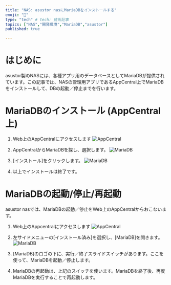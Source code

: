 ```yaml
---
title: "NAS: asustor nasにMariaDBをインストールする"
emoji: "🍆"
type: "tech" # tech: 技術記事
topics: ["NAS","開発環境","MariaDB","asustor"]
published: true

---
```


# はじめに

asustor製のNASには、各種アプリ用のデータベースとしてMariaDBが提供されています。この記事では、NASの管理用アプリであるAppCentral上でMariaDBをインストールして、DBの起動／停止までを行います。 

# MariaDBのインストール (AppCentral上)

1. Web上のAppCentralにアクセスします
   ![AppCentral](https://storage.googleapis.com/zenn-user-upload/v4c4y3aq0yd0jhb1g9397h3keijz)
   
   


2. AppCentralからMariaDBを探し、選択します。
    ![MariaDB](https://storage.googleapis.com/zenn-user-upload/52hhzcpnzboyk70r4155nbc0votm)
    
    


3. [インストール]をクリックします。
    ![MariaDB](https://storage.googleapis.com/zenn-user-upload/uwxiqe4cbg1lrq0vnfsnndvi3zr9)
    
    


4. 以上でインストールは終了です。

# MariaDBの起動/停止/再起動

asustor nasでは、MariaDBの起動／停止をWeb上のAppCentralからおこないます。

1. Web上のAppcentralにアクセスします
    ![AppCentral](https://storage.googleapis.com/zenn-user-upload/v4c4y3aq0yd0jhb1g9397h3keijz)
    
    


2. 左サイドメニューの[インストール済み]を選択し、[MariaDB]を開きます。
     ![MariaDB](https://storage.googleapis.com/zenn-user-upload/y7okgbbbztmjxxq55yv8ty72or5w)
     
     


3. [MariaDB]のロゴの下に、実行／終了スライドスイッチがあります。ここを使って、MariaDBを起動／停止します。

   


4. MariaDBの再起動は、上記のスイッチを使います。MariaDBを終了後、再度MariaDBを実行することで再起動します。

   

